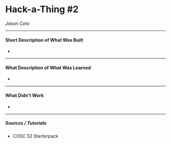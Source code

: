 # Hack-a-Thing #2
*Jason Ceto*

---
#### Short Description of What Was Built
- 
---
#### What Description of What Was Learned
- 
---
#### What Didn't Work
- 
---
##### Sources / Tutorials
- COSC 52 Starterpack